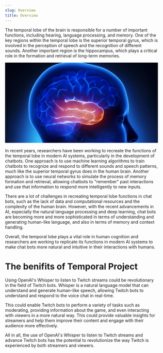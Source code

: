 ```yaml
---
slug: Overview
title: Overview
---
```

The temporal lobe of the brain is responsible for a number of important functions, including hearing, language processing, and memory. One of the key regions within the temporal lobe is the superior temporal gyrus, which is involved in the perception of speech and the recognition of different sounds. Another important region is the hippocampus, which plays a critical role in the formation and retrieval of long-term memories.

![temporal-brain](Temporal-lobe-anatomy-functions-and-characteristics.jpeg)

In recent years, researchers have been working to recreate the functions of the temporal lobe in modern AI systems, particularly in the development of chatbots. One approach is to use machine learning algorithms to train chatbots to recognize and respond to different sounds and speech patterns, much like the superior temporal gyrus does in the human brain. Another approach is to use neural networks to simulate the process of memory formation and retrieval, allowing chatbots to "remember" past interactions and use that information to respond more intelligently to new inputs.

There are a lot of challenges in recreating temporal lobe functions in chat bots, such as the lack of data and computational resources and the complexity of the human brain. However, with the recent advancements in AI, especially the natural language processing and deep learning, chat bots are becoming more and more sophisticated in terms of understanding and generating human-like language, and also in terms of memory and context handling.

Overall, the temporal lobe plays a vital role in human cognition and researchers are working to replicate its functions in modern AI systems to make chat bots more natural and intuitive in their interactions with humans.

# The benifits of Temporal Project 

Using OpenAI's Whisper to listen to Twitch streams could be revolutionary in the field of Twitch bots. Whisper is a natural language model that can understand and generate human-like speech, allowing Twitch bots to understand and respond to the voice chat in real-time. 

This could enable Twitch bots to perform a variety of tasks such as moderating, providing information about the game, and even interacting with viewers in a more natural way. This could provide valuable insights for streamers and help them improve their content and engage with their audience more effectively. 

All in all, the use of OpenAI's Whisper to listen to Twitch streams and advance Twitch bots has the potential to revolutionize the way Twitch is experienced by both streamers and viewers.